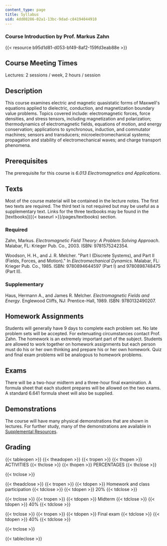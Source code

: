 ```yaml
---
content_type: page
title: Syllabus
uid: 4dd08286-02a1-13bc-9dad-c84194044910
---
```


### Course Introduction by Prof. Markus Zahn

{{< resource b95d1d81-d053-bf49-8af2-159fd3eab88e >}}

Course Meeting Times
--------------------

Lectures: 2 sessions / week, 2 hours / session

Description
-----------

This course examines electric and magnetic quasistatic forms of Maxwell's equations applied to dielectric, conduction, and magnetization boundary value problems. Topics covered include: electromagnetic forces, force densities, and stress tensors, including magnetization and polarization; thermodynamics of electromagnetic fields, equations of motion, and energy conservation; applications to synchronous, induction, and commutator machines; sensors and transducers; microelectromechanical systems; propagation and stability of electromechanical waves; and charge transport phenomena.

Prerequisites
-------------

The prerequisite for this course is _6.013 Electromagnetics and Applications_.

Texts
-----

Most of the course material will be contained in the lecture notes. The first two texts are required. The third text is not required but may be useful as a supplementary text. Links for the three textbooks may be found in the [textbooks]({{< baseurl >}}/pages/textbooks) section.

### Required

Zahn, Markus. _Electromagnetic Field Theory: A Problem Solving Approach_. Malabar, FL: Krieger Pub. Co., 2003. ISBN: 9781575242354.

Woodson, H. H., and J. R. Melcher. "Part I (Discrete Systems), and Part II (Fields, Forces, and Motion)." In _Electromechanical Dynamics_. Malabar, FL: Krieger Pub. Co., 1985. ISBN: 9780894644597 (Part I) and 9780898748475 (Part II).

### Supplementary

Haus, Hermann A., and James R. Melcher. _Electromagnetic Fields and Energy_. Englewood Cliffs, NJ: Prentice-Hall, 1989. ISBN: 9780132490207.

Homework Assignments
--------------------

Students will generally have 9 days to complete each problem set. No late problem sets will be accepted. For extenuating circumstances contact Prof. Zahn. The homework is an extremely important part of the subject. Students are allowed to work together on homework assignments but each person must do his or her own thinking and prepare his or her own homework. Quiz and final exam problems will be analogous to homework problems.

Exams
-----

There will be a two-hour midterm and a three-hour final examination. A formula sheet that each student prepares will be allowed on the two exams. A standard 6.641 formula sheet will also be supplied.

Demonstrations
--------------

The course will have many physical demonstrations that are shown in lectures. For further study, many of the demonstrations are available in [Supplemental Resources](/resources/res-6-001-electromagnetic-fields-and-energy-spring-2008/index.htm).

Grading
-------

{{< tableopen >}}
{{< theadopen >}}
{{< tropen >}}
{{< thopen >}}
ACTIVITIES
{{< thclose >}}
{{< thopen >}}
PERCENTAGES
{{< thclose >}}

{{< trclose >}}

{{< theadclose >}}
{{< tropen >}}
{{< tdopen >}}
Homework and class participation
{{< tdclose >}}
{{< tdopen >}}
20%
{{< tdclose >}}

{{< trclose >}}
{{< tropen >}}
{{< tdopen >}}
Midterm
{{< tdclose >}}
{{< tdopen >}}
40%
{{< tdclose >}}

{{< trclose >}}
{{< tropen >}}
{{< tdopen >}}
Final exam
{{< tdclose >}}
{{< tdopen >}}
40%
{{< tdclose >}}

{{< trclose >}}

{{< tableclose >}}